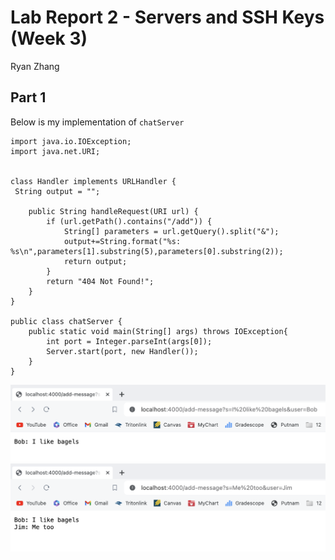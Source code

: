 Lab Report 2 - Servers and SSH Keys (Week 3)
========
Ryan Zhang 

Part 1
--------
Below is my implementation of `chatServer`
```
import java.io.IOException;
import java.net.URI;


class Handler implements URLHandler {
 String output = "";

    public String handleRequest(URI url) {
        if (url.getPath().contains("/add")) {
            String[] parameters = url.getQuery().split("&");
            output+=String.format("%s: %s\n",parameters[1].substring(5),parameters[0].substring(2));
            return output;
        }
        return "404 Not Found!";
    }
}

public class chatServer {
    public static void main(String[] args) throws IOException{
        int port = Integer.parseInt(args[0]);
        Server.start(port, new Handler());
    }
}
```
![Image](images/run1.png)
![Image](images/run2.png)


